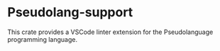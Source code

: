 # Pseudolang-support

This crate provides a VSCode linter extension for the Pseudolanguage programming language.
